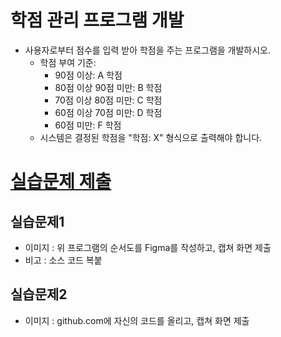 # 학점 관리 프로그램 개발

- 사용자로부터 점수를 입력 받아 학점을 주는 프로그램을 개발하시오.
	- 학점 부여 기준:
	    - 90점 이상: A 학점
	    - 80점 이상 90점 미만: B 학점
	    - 70점 이상 80점 미만: C 학점
	    - 60점 이상 70점 미만: D 학점
	    - 60점 미만: F 학점
	- 시스템은 결정된 학점을 "학점: X" 형식으로 출력해야 합니다.

# [실습문제 제출](../../../Notice/실습문제%20제출.md)

## 실습문제1

- 이미지 : 위 프로그램의 순서도를 Figma를 작성하고, 캡쳐 화면 제출
- 비고 : 소스 코드 복붙

## 실습문제2

- 이미지 : github.com에 자신의 코드를 올리고, 캡쳐 화면 제출